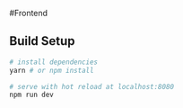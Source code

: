 #Frontend

## Build Setup

```bash
# install dependencies
yarn # or npm install

# serve with hot reload at localhost:8080
npm run dev
```
